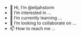 - 👋 Hi, I’m @elijahstorm
- 👀 I’m interested in ...
- 🌱 I’m currently learning ...
- 💞️ I’m looking to collaborate on ...
- 📫 How to reach me ...

<!---
elijahstorm/elijahstorm is a ✨ special ✨ repository because its `README.md` (this file) appears on your GitHub profile.
You can click the Preview link to take a look at your changes.
--->
